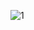 ![1](https://github.com/kuteybeAllito1/.NET-MAUI/assets/151377272/53a3944c-1168-4f3f-a9c6-c29edf701c26)

